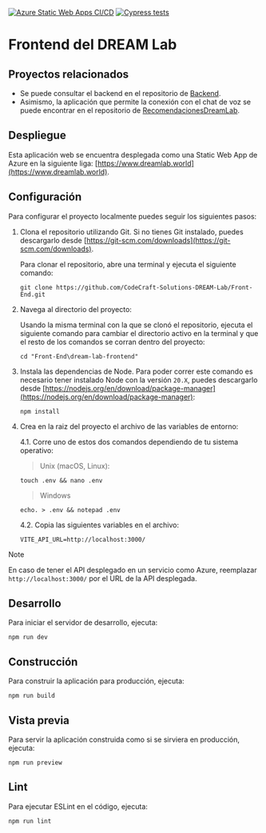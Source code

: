 [![Azure Static Web Apps CI/CD](https://github.com/CodeCraft-Solutions-DREAM-Lab/Front-End/actions/workflows/azure-static-web-apps-lively-grass-0af65cc0f.yml/badge.svg?branch=dev)](https://github.com/CodeCraft-Solutions-DREAM-Lab/Front-End/actions/workflows/azure-static-web-apps-lively-grass-0af65cc0f.yml) [![Cypress tests](https://github.com/CodeCraft-Solutions-DREAM-Lab/Front-End/actions/workflows/cypress-tests.yml/badge.svg?branch=dev)](https://github.com/CodeCraft-Solutions-DREAM-Lab/Front-End/actions/workflows/cypress-tests.yml)

# Frontend del DREAM Lab

## Proyectos relacionados

-   Se puede consultar el backend en el repositorio de [Backend](https://github.com/CodeCraft-Solutions-DREAM-Lab/Back-End).
-   Asimismo, la aplicación que permite la conexión con el chat de voz se puede encontrar en el repositorio de [RecomendacionesDreamLab](https://github.com/CodeCraft-Solutions-DREAM-Lab/RecomendacionesDreamLab).

## Despliegue

Esta aplicación web se encuentra desplegada como una Static Web App de Azure en la siguiente liga: [https://www.dreamlab.world](https://www.dreamlab.world).

## Configuración

Para configurar el proyecto localmente puedes seguir los siguientes pasos:

1. Clona el repositorio utilizando Git. Si no tienes Git instalado, puedes descargarlo desde [https://git-scm.com/downloads](https://git-scm.com/downloads).

    Para clonar el repositorio, abre una terminal y ejecuta el siguiente comando:

    ```
    git clone https://github.com/CodeCraft-Solutions-DREAM-Lab/Front-End.git
    ```

2. Navega al directorio del proyecto:

    Usando la misma terminal con la que se clonó el repositorio, ejecuta el siguiente comando para cambiar el directorio activo en la terminal y que el resto de los comandos se corran dentro del proyecto:

    ```
    cd "Front-End\dream-lab-frontend"
    ```

3. Instala las dependencias de Node. Para poder correr este comando es necesario tener instalado Node con la versión `20.X`, puedes descargarlo desde [https://nodejs.org/en/download/package-manager](https://nodejs.org/en/download/package-manager):

    ```
    npm install
    ```

4. Crea en la raiz del proyecto el archivo de las variables de entorno:

    4.1. Corre uno de estos dos comandos dependiendo de tu sistema operativo:

    > Unix (macOS, Linux):

    ```
    touch .env && nano .env
    ```

    > Windows

    ```
    echo. > .env && notepad .env
    ```

    4.2. Copia las siguientes variables en el archivo:

    ```
    VITE_API_URL=http://localhost:3000/
    ```

> [!NOTE]
> En caso de tener el API desplegado en un servicio como Azure, reemplazar `http://localhost:3000/` por el URL de la API desplegada.

## Desarrollo

Para iniciar el servidor de desarrollo, ejecuta:

```
npm run dev
```

## Construcción

Para construir la aplicación para producción, ejecuta:

```
npm run build
```

## Vista previa

Para servir la aplicación construida como si se sirviera en producción, ejecuta:

```
npm run preview
```

## Lint

Para ejecutar ESLint en el código, ejecuta:

```
npm run lint
```


